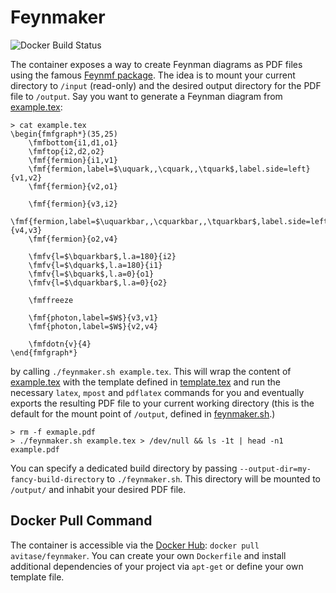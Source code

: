 # Feynmaker
![Docker Build Status](https://img.shields.io/docker/build/avitase/feynmaker.svg)

The container exposes a way to create Feynman diagrams as PDF files using the famous [Feynmf package](https://arxiv.org/abs/hep-ph/9505351). The idea is to mount your current directory to `/input` (read-only) and the desired output directory for the PDF file to `/output`. Say you want to generate a Feynman diagram from [example.tex](example.tex):
```
> cat example.tex
\begin{fmfgraph*}(35,25)
    \fmfbottom{i1,d1,o1}
    \fmftop{i2,d2,o2}
    \fmf{fermion}{i1,v1}
    \fmf{fermion,label=$\uquark,,\cquark,,\tquark$,label.side=left}{v1,v2}
    \fmf{fermion}{v2,o1}

    \fmf{fermion}{v3,i2}
    \fmf{fermion,label=$\uquarkbar,,\cquarkbar,,\tquarkbar$,label.side=left}{v4,v3}
    \fmf{fermion}{o2,v4}

    \fmfv{l=$\bquarkbar$,l.a=180}{i2}
    \fmfv{l=$\dquark$,l.a=180}{i1}
    \fmfv{l=$\bquark$,l.a=0}{o1}
    \fmfv{l=$\dquarkbar$,l.a=0}{o2}

    \fmffreeze

    \fmf{photon,label=$W$}{v3,v1}
    \fmf{photon,label=$W$}{v2,v4}

    \fmfdotn{v}{4}
\end{fmfgraph*}
```
by calling `./feynmaker.sh example.tex`.
This will wrap the content of [example.tex](example.tex) with the template defined in [template.tex](template.tex) and run the necessary `latex`, `mpost` and `pdflatex` commands for you and eventually exports the resulting PDF file to your current working directory (this is the default for the mount point of `/output`, defined in [feynmaker.sh](feynmaker.sh).)
```
> rm -f exmaple.pdf
> ./feynmaker.sh example.tex > /dev/null && ls -1t | head -n1
example.pdf
```

You can specify a dedicated build directory by passing `--output-dir=my-fancy-build-directory` to `./feynmaker.sh`. This directory will be mounted to `/output/` and inhabit your desired PDF file.

## Docker Pull Command
The container is accessible via the [Docker Hub](https://hub.docker.com/r/avitase/feynmaker/): `docker pull avitase/feynmaker`.
You can create your own `Dockerfile` and install additional dependencies of your project via `apt-get` or define your own template file.
